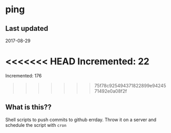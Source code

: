 # ping

## Last updated
2017-08-29

<<<<<<< HEAD
Incremented: 22
=======
Incremented: 176
>>>>>>> 75f78c925494371822899e9424571492e0a08f2f

## What is this?? 
Shell scripts to push commits to github errday. Throw it on a server and schedule the script with `cron`
